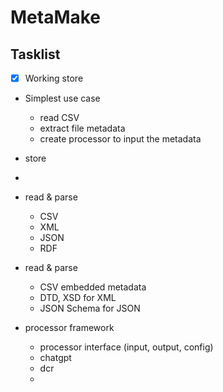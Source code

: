 MetaMake
===

## Tasklist

- [x] Working store
- Simplest use case
  - read CSV
  - extract file metadata
  - create processor to input the metadata

- store
- 
- read & parse
  - CSV
  - XML
  - JSON
  - RDF
- read & parse
  - CSV embedded metadata
  - DTD, XSD for XML
  - JSON Schema for JSON
- processor framework
  - processor interface (input, output, config)
  - chatgpt
  - dcr
  - 
